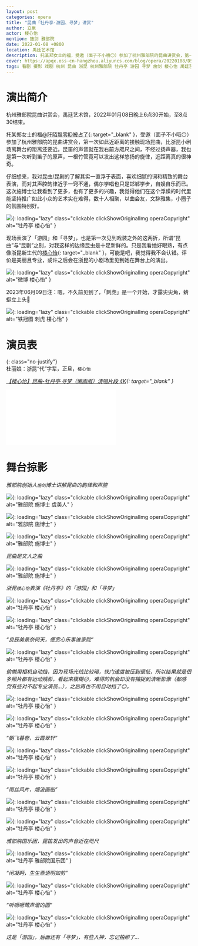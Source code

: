 ```yaml
---
layout: post
categories: opera
title: "昆曲「牡丹亭·游园、寻梦」讲赏"
author: 立泉
actor: 楼心怡
mention: 施剑 雅部院
date: 2022-01-08 +0800
location: 禹廷艺术馆
description: 托某郑女士的福，受邀（面子不小哦😶）参加了杭州雅部院的昆曲讲赏会，第一次如此近距离的接触现场昆曲，比浙昆小剧场离舞台的距离还要近。清唱「游园」和「寻梦」对我这样的边缘昆虫十足新鲜，只是我看她好眼熟，有点像浙昆新生代的楼心怡，我觉得我不会认错的。
cover: https://apqx.oss-cn-hangzhou.aliyuncs.com/blog/opera/20220108/DSC08074_thumb.jpg
tags: 看剧 摄影 戏剧 杭州 昆曲 浙昆 杭州雅部院 牡丹亭 游园 寻梦 施剑 楼心怡 禹廷艺术馆
---
```


# 演出简介

杭州雅部院昆曲讲赏会，禹廷艺术馆，2022年01月08日晚上6点30开始，至8点30结束。

托某郑女士的福[@阡陌飘零ID被占了](https://weibo.com/u/1657746245){: target="_blank" }，受邀（面子不小哦😶）参加了杭州雅部院的昆曲讲赏会，第一次如此近距离的接触现场昆曲，比浙昆小剧场离舞台的距离还要近。昆笛的声音就在我右前方咫尺之间，不经过扬声器，我也是第一次听到笛子的原声，一根竹管竟可以发出这样悠扬的旋律，近距离真的很神奇。

仔细想来，我对昆曲/昆剧的了解其实一直浮于表面，喜欢细腻的词和精致的舞台表演，而对其声腔韵律近乎一窍不通，偶尔学唱也只是邯郸学步，自娱自乐而已。这次施博士让我看到了更多，也有了更多的兴趣，我觉得他们在这个浮躁的时代里能坚持推广如此小众的艺术实在难得，数十人相聚，以曲会友，文辞雅集，小圈子的氛围特别好。

![](https://apqx.oss-cn-hangzhou.aliyuncs.com/blog/opera/20220108/DSC08088_thumb.jpg){: loading="lazy" class="clickable clickShowOriginalImg operaCopyright" alt="牡丹亭 楼心怡" }

现场表演了「游园」和「寻梦」，也是第一次见到戏装之外的这两折，所谓“昆曲”与“昆剧”之别，对我这样的边缘昆虫是十足新鲜的。只是我看她好眼熟，有点像浙昆新生代的[楼心怡](https://weibo.com/u/6616490989){: target="_blank" }，可能是吧，我觉得我不会认错。评价是美丽且专业，或许之后会在浙昆的小剧场里见到她在舞台上的演出。

![](https://apqx.oss-cn-hangzhou.aliyuncs.com/blog/opera/20220108/IMG_9612.jpg){: loading="lazy" class="clickable clickShowOriginalImg operaCopyright" alt="微博 楼心怡" }

2023年06月09日注：嗯，不久前见到了，「刺虎」是一个开始，才露尖尖角，蜻蜓立上头📸

![](https://apqx.oss-cn-hangzhou.aliyuncs.com/blog/opera/20220108/DSC08918_thumb.jpg){: loading="lazy" class="clickable clickShowOriginalImg operaCopyright" alt="铁冠图 刺虎 楼心怡" }

# 演员表

{: class="no-justify"}  
杜丽娘：浙昆“代”字辈，正旦，`楼心怡`

*[【楼心怡】昆曲-牡丹亭·寻梦（懒画眉）清唱片段 4K](https://www.bilibili.com/video/BV1784y187Ny){: target="_blank" }*

<div class="video-container">
<iframe loading="lazy" src="//player.bilibili.com/player.html?aid=608106930&bvid=BV1784y187Ny&cid=972830405&page=1&autoplay=0" scrolling="no" border="0" frameborder="no" framespacing="0" allowfullscreen="true"> </iframe>
</div>

# 舞台掠影

*雅部院创始人`施剑`博士讲解昆曲的韵律和声腔*

![](https://apqx.oss-cn-hangzhou.aliyuncs.com/blog/opera/20220108/DSC08057_thumb.jpg){: loading="lazy" class="clickable clickShowOriginalImg operaCopyright" alt="雅部院 施博士 虞美人" }

![](https://apqx.oss-cn-hangzhou.aliyuncs.com/blog/opera/20220108/DSC08060_thumb.jpg){: loading="lazy" class="clickable clickShowOriginalImg operaCopyright" alt="雅部院 施博士" }

![](https://apqx.oss-cn-hangzhou.aliyuncs.com/blog/opera/20220108/DSC08061_thumb.jpg){: loading="lazy" class="clickable clickShowOriginalImg operaCopyright" alt="雅部院 施博士" }

*昆曲是文人之曲*

![](https://apqx.oss-cn-hangzhou.aliyuncs.com/blog/opera/20220108/DSC08064_thumb.jpg){: loading="lazy" class="clickable clickShowOriginalImg operaCopyright" alt="雅部院 施博士" }

*浙昆`楼心怡`表演《牡丹亭》的「游园」和「寻梦」*

![](https://apqx.oss-cn-hangzhou.aliyuncs.com/blog/opera/20220108/DSC08074_thumb.jpg){: loading="lazy" class="clickable clickShowOriginalImg operaCopyright" alt="牡丹亭 楼心怡" }

![](https://apqx.oss-cn-hangzhou.aliyuncs.com/blog/opera/20220108/DSC08078_thumb.jpg){: loading="lazy" class="clickable clickShowOriginalImg operaCopyright" alt="牡丹亭 楼心怡" }

*“良辰美景奈何天，便赏心乐事谁家院”*

![](https://apqx.oss-cn-hangzhou.aliyuncs.com/blog/opera/20220108/DSC08080_thumb.jpg){: loading="lazy" class="clickable clickShowOriginalImg operaCopyright" alt="牡丹亭 楼心怡" }

*偷懒用相机自动挡，因为现场光线比较暗，快门速度被压到很低，所以结果就是很多照片都有运动残影，看起来模糊😐，难得的机会却没有捕捉到清晰影像（都感觉有些对不起专业演员...），之后再也不用自动挡了😐。*

![](https://apqx.oss-cn-hangzhou.aliyuncs.com/blog/opera/20220108/DSC08081_thumb.jpg){: loading="lazy" class="clickable clickShowOriginalImg operaCopyright" alt="牡丹亭 楼心怡" }

![](https://apqx.oss-cn-hangzhou.aliyuncs.com/blog/opera/20220108/DSC08084_thumb.jpg){: loading="lazy" class="clickable clickShowOriginalImg operaCopyright" alt="牡丹亭 楼心怡" }

*“朝飞暮卷，云霞翠轩”*

![](https://apqx.oss-cn-hangzhou.aliyuncs.com/blog/opera/20220108/DSC08086_thumb.jpg){: loading="lazy" class="clickable clickShowOriginalImg operaCopyright" alt="牡丹亭 楼心怡" }

![](https://apqx.oss-cn-hangzhou.aliyuncs.com/blog/opera/20220108/DSC08087_thumb.jpg){: loading="lazy" class="clickable clickShowOriginalImg operaCopyright" alt="牡丹亭 楼心怡" }

*“雨丝风片，烟波画船”*

![](https://apqx.oss-cn-hangzhou.aliyuncs.com/blog/opera/20220108/DSC08088_thumb.jpg){: loading="lazy" class="clickable clickShowOriginalImg operaCopyright" alt="牡丹亭 楼心怡" }

![](https://apqx.oss-cn-hangzhou.aliyuncs.com/blog/opera/20220108/DSC08089_thumb.jpg){: loading="lazy" class="clickable clickShowOriginalImg operaCopyright" alt="牡丹亭 楼心怡" }

*雅部院国乐团，昆笛发出的声音近在咫尺*

![](https://apqx.oss-cn-hangzhou.aliyuncs.com/blog/opera/20220108/DSC08092_thumb.jpg){: loading="lazy" class="clickable clickShowOriginalImg operaCopyright" alt="牡丹亭 雅部院国乐团" }

<!-- *“遍青山啼红了杜鹃，荼蘼外烟丝醉软”* -->

<!-- ![](https://apqx.oss-cn-hangzhou.aliyuncs.com/blog/opera/20220108/DSC08095_thumb.jpg){: loading="lazy" class="clickable clickShowOriginalImg operaCopyright" alt="牡丹亭 楼心怡" } -->

*“闲凝眄，生生燕语明如剪”*

![](https://apqx.oss-cn-hangzhou.aliyuncs.com/blog/opera/20220108/DSC08096_thumb.jpg){: loading="lazy" class="clickable clickShowOriginalImg operaCopyright" alt="牡丹亭 楼心怡" }

*“听呖呖莺声溜的圆”*

![](https://apqx.oss-cn-hangzhou.aliyuncs.com/blog/opera/20220108/DSC08102_thumb.jpg){: loading="lazy" class="clickable clickShowOriginalImg operaCopyright" alt="牡丹亭 楼心怡" }

*这是「游园」，后面还有「寻梦」，有些入神，忘记拍照了...*